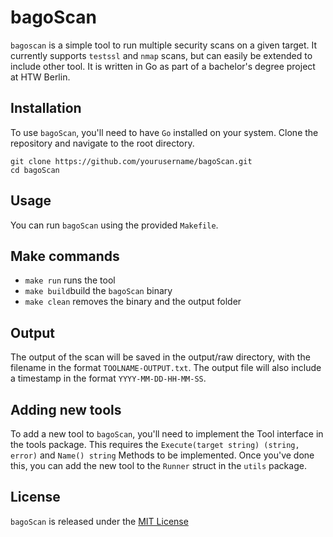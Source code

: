 # bagoScan

`bagoscan` is a simple tool to run multiple security scans on a given target.
It currently supports `testssl` and `nmap` scans, but can easily be extended 
to include other tool.
It is written in Go as part of a bachelor's degree project at HTW Berlin.

## Installation

To use `bagoScan`, you'll need to have `Go` installed on your system.
Clone the repository and navigate to the root directory.

```
git clone https://github.com/yourusername/bagoScan.git
cd bagoScan
```

## Usage

You can run `bagoScan` using the provided `Makefile`.

## Make commands
* `make run` runs the tool
* `make build`build the `bagoScan` binary
* `make clean` removes the binary and the output folder


## Output

The output of the scan will be saved in the output/raw directory,
with the filename in the format `TOOLNAME-OUTPUT.txt`.
The output file will also include a timestamp in the format `YYYY-MM-DD-HH-MM-SS`.


## Adding new tools

To add a new tool to `bagoScan`, you'll need to implement the Tool interface in the tools package.
This requires the `Execute(target string) (string, error)` and `Name() string` Methods to be implemented. 
Once you've done this, you can add the new tool to the `Runner` struct in the `utils` package.


## License

`bagoScan` is released under the [MIT License](https://github.com/pomcom/bagoScan/blob/main/LICENSE)
